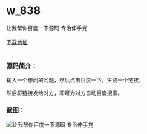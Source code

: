 # w_838
让我帮你百度一下源码 专治伸手党
<br/></br>
[下载地址](https://www.uuid2.com/838.html "下载地址")
<br/></br>
<h3>源码简介：</h3>
<p>输入一个想问的问题，然后点击百度一下，生成一个链接，<p>
<p>然后将链接发给对方，即可为对方自动百度搜索。<p>
<h3>截图：</h3>
<img src="https://www.uuid2.com/wp-content/uploads/img/202105/7767402474.gif" alt="让我帮你百度一下源码 专治伸手党">
